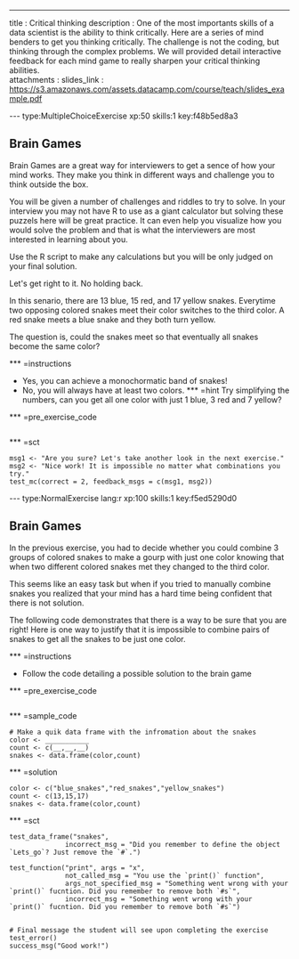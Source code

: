 ---
title       : Critical thinking
description : One of the most importants skills of a data scientist is the ability to think critically. Here are a series of mind benders to get you thinking critically. The challenge is not the coding, but thinking through the complex problems. We will provided detail interactive feedback for each mind game to really sharpen your critical thinking abilities.  
attachments :
  slides_link : https://s3.amazonaws.com/assets.datacamp.com/course/teach/slides_example.pdf


--- type:MultipleChoiceExercise xp:50 skills:1  key:f48b5ed8a3
## Brain Games

Brain Games are a great way for interviewers to get a sence of how your mind works. They make you think in different ways and challenge you to think outside the box. 

You will be given a number of challenges and riddles to try to solve. In your interview you may not have R to use as a giant calculator but solving these puzzels here will be great practice. It can even help you visualize how you would solve the problem and that is what the interviewers are most interested in learning about you. 

Use the R script to make any calculations but you will be only judged on your final solution. 

Let's get right to it. No holding back. 

In this senario, there are 13 blue, 15 red, and 17 yellow snakes. Everytime two opposing colored snakes meet their color switches to the third color. A red snake meets a blue snake and they both turn yellow. 

The question is, could the snakes meet so that eventually all snakes become the same color?

*** =instructions
- Yes, you can achieve a monochormatic band of snakes!
- No, you will always have at least two colors.
*** =hint
Try simplifying the numbers, can you get all one color with just 1 blue, 3 red and 7 yellow?   

*** =pre_exercise_code
```{r,eval=FALSE}
```

*** =sct
```{r,eval=FALSE}
msg1 <- "Are you sure? Let's take another look in the next exercise."
msg2 <- "Nice work! It is impossible no matter what combinations you try."
test_mc(correct = 2, feedback_msgs = c(msg1, msg2))
```

--- type:NormalExercise lang:r xp:100 skills:1 key:f5ed5290d0
## Brain Games

In the previous exercise, you had to decide whether you could combine 3 groups of colored snakes to make a gourp with just one color knowing that when two different colored snakes met they changed to the third color.

This seems like an easy task but when if you tried to manually combine snakes you realized that your mind has a hard time being confident that there is not solution. 

The following code demonstrates that there is a way to be sure that you are right! Here is one way to justify that it is impossible to combine pairs of snakes to get all the snakes to be just one color. 

*** =instructions
- Follow the code detailing a possible solution to the brain game

*** =pre_exercise_code
```{r}

```

*** =sample_code
```{r}
# Make a quik data frame with the infromation about the snakes
color <- ___________
count <- c(__,__,__)
snakes <- data.frame(color,count)
```

*** =solution
```{r}
color <- c("blue_snakes","red_snakes","yellow_snakes")
count <- c(13,15,17)
snakes <- data.frame(color,count)
```

*** =sct
```{r}
test_data_frame("snakes",
              incorrect_msg = "Did you remember to define the object `Lets_go`? Just remove the `#`.")

test_function("print", args = "x",
              not_called_msg = "You use the `print()` function",
              args_not_specified_msg = "Something went wrong with your `print()` fucntion. Did you remember to remove both `#s`",
              incorrect_msg = "Something went wrong with your `print()` fucntion. Did you remember to remove both `#s`")


# Final message the student will see upon completing the exercise
test_error()
success_msg("Good work!")
```



